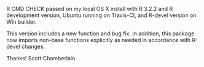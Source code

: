R CMD CHECK passed on my local OS X install with R 3.2.2 and 
R development version, Ubuntu running on Travis-CI, and 
R-devel version on Win builder.

This version includes a new function and bug fix. In addition, 
this package now imports non-base functions explicitly as 
needed in accordance with R-devel changes.

Thanks! Scott Chamberlain
